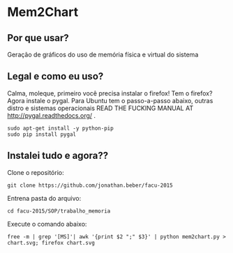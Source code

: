 Mem2Chart
=========

## Por que usar?

Geração de gráficos do uso de memória física e virtual do sistema

## Legal e como eu uso?

Calma, moleque, primeiro você precisa instalar o firefox! Tem o firefox? Agora instale o pygal. Para Ubuntu tem o passo-a-passo abaixo, outras distro e sistemas operacionais READ THE FUCKING MANUAL AT http://pygal.readthedocs.org/ .

```
sudo apt-get install -y python-pip
sudo pip install pygal
```

## Instalei tudo e agora??

Clone o repositório:
```
git clone https://github.com/jonathan.beber/facu-2015
```

Entrena pasta do arquivo:
```
cd facu-2015/SOP/trabalho_memoria
```

Execute  o comando abaixo:
```
free -m | grep '[MS]'| awk '{print $2 ";" $3}' | python mem2chart.py > chart.svg; firefox chart.svg
``` 

